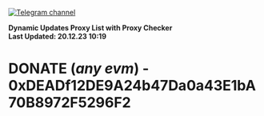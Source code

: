 [![Telegram channel](https://img.shields.io/endpoint?url=https://runkit.io/damiankrawczyk/telegram-badge/branches/master?url=https://t.me/n4z4v0d)](https://t.me/n4z4v0d) 

**Dynamic Updates Proxy List with Proxy Checker**  
**Last Updated: 20.12.23 10:19**

# DONATE (_any evm_) - 0xDEADf12DE9A24b47Da0a43E1bA70B8972F5296F2
